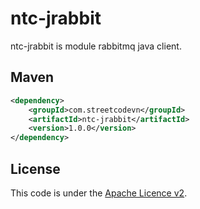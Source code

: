 # ntc-jrabbit
ntc-jrabbit is module rabbitmq java client.  

## Maven
```Xml
<dependency>
    <groupId>com.streetcodevn</groupId>
    <artifactId>ntc-jrabbit</artifactId>
    <version>1.0.0</version>
</dependency>
```

## License
This code is under the [Apache Licence v2](https://www.apache.org/licenses/LICENSE-2.0).  
